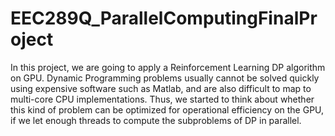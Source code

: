# EEC289Q_ParallelComputingFinalProject
In this project, we are going to apply a Reinforcement Learning DP algorithm on GPU. Dynamic Programming problems usually cannot be solved quickly using expensive
software such as Matlab, and are also difficult to map to multi-core CPU implementations. Thus, we started to think about whether this kind of problem can be optimized for operational efficiency on the GPU, if we let enough threads to compute
the subproblems of DP in parallel.
